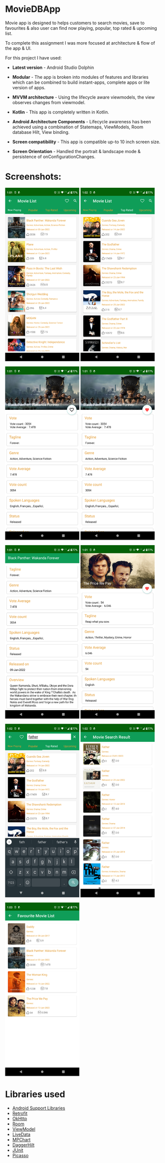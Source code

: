 # MovieDBApp
Movie app is designed to helps customers to search movies, save to favourites & also user can find now playing, popular, top rated & upcoming list.

To complete this assignment I was more focused at architecture & flow of the app & UI.

For this project I have used:

- **Latest version** - Android Studio Dolphin

- **Modular** - The app is broken into modules of features and libraries which can be combined to build instant-apps, complete apps or lite version of apps.

- **MVVM architecture** - Using the lifecycle aware viewmodels, the view observes changes from viewmodel.

- **Kotlin** - This app is completely written in Kotlin.

- **Android Architecture Components** - Lifecycle awareness has been achieved using a combination of Statemaps, ViewModels, Room database Hilt, View binding.

- **Screen compatibility** - This app is compatible up-to 10 inch screen size.

- **Screen Orientation**  - Handled the portrait & landscape mode & persistence of onConfigurationChanges.


# Screenshots:
<img src="screenshots/screenshot_1.png" width="240" height="560">      <img src="screenshots/screenshot_2.png" width="240" height="560">

<img src="screenshots/screenshot_3.png" width="240" height="560">      <img src="screenshots/screenshot_4.png" width="240" height="560">

<img src="screenshots/screenshot_5.png" width="240" height="560">      <img src="screenshots/screenshot_6.png" width="240" height="560">

<img src="screenshots/screenshot_7.png" width="240" height="560">      <img src="screenshots/screenshot_8.png" width="240" height="560">

<img src="screenshots/screenshot_9.png" width="240" height="560">

# Libraries used

* [Android Support Libraries](https://developer.android.com/topic/libraries/support-library/index.html)
* [Retrofit](http://square.github.io/retrofit/)
* [OkHttp](http://square.github.io/okhttp/)
* [Room](https://developer.android.com/topic/libraries/architecture/room.html)
* [ViewModel](https://developer.android.com/topic/libraries/architecture/viewmodel.html)
* [LiveData](https://developer.android.com/topic/libraries/architecture/livedata.html)
* [MPChart](https://github.com/PhilJay/MPAndroidChart)
* [DaggerHilt](https://dagger.dev/hilt/)
* [JUnit](https://developer.android.com/training/testing/local-tests)
* [Picasso](https://github.com/square/picasso)
